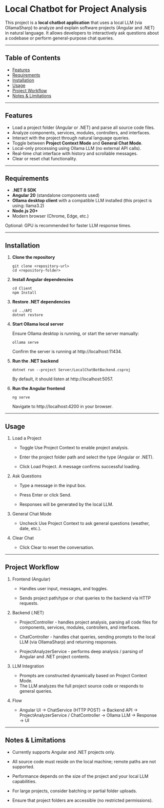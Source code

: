 # Local Chatbot for Project Analysis

This project is a **local chatbot application** that uses a local LLM (via OllamaSharp) to analyze and explain software projects (Angular and .NET) in natural language. It allows developers to interactively ask questions about a codebase or perform general-purpose chat queries.

---

## Table of Contents

- [Features](#features)  
- [Requirements](#requirements)  
- [Installation](#installation)  
- [Usage](#usage)  
- [Project Workflow](#project-workflow)  
- [Notes & Limitations](#notes--limitations)  

---

## Features

- Load a project folder (Angular or .NET) and parse all source code files.
- Analyze components, services, modules, controllers, and interfaces.
- Interact with the project through natural language queries.
- Toggle between **Project Context Mode** and **General Chat Mode**.
- Local-only processing using Ollama LLM (no external API calls).
- Real-time chat interface with history and scrollable messages.
- Clear or reset chat functionality.

---

## Requirements

- **.NET 8 SDK**  
- **Angular 20** (standalone components used)  
- **Ollama desktop client** with a compatible LLM installed (this project is using: llama3.2)  
- **Node.js 20+**  
- Modern browser (Chrome, Edge, etc.)  

Optional: GPU is recommended for faster LLM response times.

---

## Installation

1. **Clone the repository**  
   ```
   git clone <repository-url>
   cd <repository-folder>
2. **Install Angular dependencies**  
   ```
   cd Client
   npm Install
3. **Restore .NET dependencies**  
   ```
   cd ../API
   dotnet restore
4. **Start Ollama local server** 
    
    Ensure Ollama desktop is running, or start the server manually: 
   ```
   ollama serve
   ```
   Confirm the server is running at http://localhost:11434.
5. **Run the .NET backend** 

   ```
   dotnet run --project Server/LocalChatBotBackend.csproj
   ```
   By default, it should listen at http://localhost:5057.
6. **Run the Angular frontend** 

   ```
   ng serve
   ```
   Navigate to http://localhost:4200 in your browser.

---

## Usage

1. Load a Project

    - Toggle Use Project Context to enable project analysis.

    - Enter the project folder path and select the type (Angular or .NET).

    - Click Load Project. A message confirms successful loading.

2. Ask Questions

    - Type a message in the input box.

    - Press Enter or click Send.

    - Responses will be generated by the local LLM.

3. General Chat Mode

    - Uncheck Use Project Context to ask general questions (weather, date, etc.).

4. Clear Chat

    - Click Clear to reset the conversation.

---

## Project Workflow

1. Frontend (Angular)

    - Handles user input, messages, and toggles.

    - Sends project path/type or chat queries to the backend via HTTP requests.

2. Backend (.NET)

    - ProjectController - handles project analysis, parsing all code files for components, services, modules, controllers, and interfaces.

    - ChatController - handles chat queries, sending prompts to the local LLM (via OllamaSharp) and returning responses.

    - ProjectAnalyzerService - performs deep analysis / parsing of Angular and .NET project contents.

3. LLM Integration

    - Prompts are constructed dynamically based on Project Context Mode.
    - The LLM analyzes the full project source code or responds to general queries.

4. Flow

    - Angular UI → ChatService (HTTP POST) → Backend API → ProjectAnalyzerService / ChatController → Ollama LLM → Response → UI

---

## Notes & Limitations

- Currently supports Angular and .NET projects only.

- All source code must reside on the local machine; remote paths are not supported.

- Performance depends on the size of the project and your local LLM capabilities.

- For large projects, consider batching or partial folder uploads.

- Ensure that project folders are accessible (no restricted permissions).


